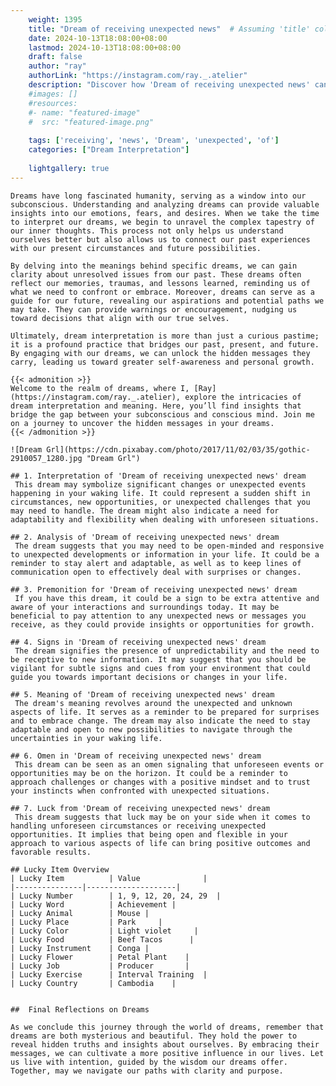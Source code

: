 ```yaml
---
    weight: 1395
    title: "Dream of receiving unexpected news"  # Assuming 'title' column exists
    date: 2024-10-13T18:08:00+08:00
    lastmod: 2024-10-13T18:08:00+08:00
    draft: false
    author: "ray"
    authorLink: "https://instagram.com/ray._.atelier"
    description: "Discover how 'Dream of receiving unexpected news' can interpret your future and uncover its significant meanings in your life."
    #images: []
    #resources:
    #- name: "featured-image"
    #  src: "featured-image.png"
    
    tags: ['receiving', 'news', 'Dream', 'unexpected', 'of']
    categories: ["Dream Interpretation"]
    
    lightgallery: true
---
```

    
    Dreams have long fascinated humanity, serving as a window into our subconscious. Understanding and analyzing dreams can provide valuable insights into our emotions, fears, and desires. When we take the time to interpret our dreams, we begin to unravel the complex tapestry of our inner thoughts. This process not only helps us understand ourselves better but also allows us to connect our past experiences with our present circumstances and future possibilities.
    
    By delving into the meanings behind specific dreams, we can gain clarity about unresolved issues from our past. These dreams often reflect our memories, traumas, and lessons learned, reminding us of what we need to confront or embrace. Moreover, dreams can serve as a guide for our future, revealing our aspirations and potential paths we may take. They can provide warnings or encouragement, nudging us toward decisions that align with our true selves.
    
    Ultimately, dream interpretation is more than just a curious pastime; it is a profound practice that bridges our past, present, and future. By engaging with our dreams, we can unlock the hidden messages they carry, leading us toward greater self-awareness and personal growth.
    
    {{< admonition >}}
    Welcome to the realm of dreams, where I, [Ray](https://instagram.com/ray._.atelier), explore the intricacies of dream interpretation and meaning. Here, you’ll find insights that bridge the gap between your subconscious and conscious mind. Join me on a journey to uncover the hidden messages in your dreams.
    {{< /admonition >}}
    
    ![Dream Grl](https://cdn.pixabay.com/photo/2017/11/02/03/35/gothic-2910057_1280.jpg "Dream Grl")
    
    ## 1. Interpretation of 'Dream of receiving unexpected news' dream
     This dream may symbolize significant changes or unexpected events happening in your waking life. It could represent a sudden shift in circumstances, new opportunities, or unexpected challenges that you may need to handle. The dream might also indicate a need for adaptability and flexibility when dealing with unforeseen situations.
    
    ## 2. Analysis of 'Dream of receiving unexpected news' dream
     The dream suggests that you may need to be open-minded and responsive to unexpected developments or information in your life. It could be a reminder to stay alert and adaptable, as well as to keep lines of communication open to effectively deal with surprises or changes.
    
    ## 3. Premonition for 'Dream of receiving unexpected news' dream
     If you have this dream, it could be a sign to be extra attentive and aware of your interactions and surroundings today. It may be beneficial to pay attention to any unexpected news or messages you receive, as they could provide insights or opportunities for growth.
    
    ## 4. Signs in 'Dream of receiving unexpected news' dream
     The dream signifies the presence of unpredictability and the need to be receptive to new information. It may suggest that you should be vigilant for subtle signs and cues from your environment that could guide you towards important decisions or changes in your life.
    
    ## 5. Meaning of 'Dream of receiving unexpected news' dream
     The dream's meaning revolves around the unexpected and unknown aspects of life. It serves as a reminder to be prepared for surprises and to embrace change. The dream may also indicate the need to stay adaptable and open to new possibilities to navigate through the uncertainties in your waking life.
    
    ## 6. Omen in 'Dream of receiving unexpected news' dream
     This dream can be seen as an omen signaling that unforeseen events or opportunities may be on the horizon. It could be a reminder to approach challenges or changes with a positive mindset and to trust your instincts when confronted with unexpected situations.
    
    ## 7. Luck from 'Dream of receiving unexpected news' dream
     This dream suggests that luck may be on your side when it comes to handling unforeseen circumstances or receiving unexpected opportunities. It implies that being open and flexible in your approach to various aspects of life can bring positive outcomes and favorable results.
    
    ## Lucky Item Overview
    | Lucky Item          | Value              |
    |---------------|--------------------|
    | Lucky Number        | 1, 9, 12, 20, 24, 29  |
    | Lucky Word          | Achievement |
    | Lucky Animal        | Mouse |
    | Lucky Place         | Park     |
    | Lucky Color         | Light violet     |
    | Lucky Food          | Beef Tacos      |
    | Lucky Instrument    | Conga |
    | Lucky Flower        | Petal Plant    |
    | Lucky Job           | Producer       |
    | Lucky Exercise      | Interval Training  |
    | Lucky Country       | Cambodia    |
    
    
    ##  Final Reflections on Dreams
    
    As we conclude this journey through the world of dreams, remember that dreams are both mysterious and beautiful. They hold the power to reveal hidden truths and insights about ourselves. By embracing their messages, we can cultivate a more positive influence in our lives. Let us live with intention, guided by the wisdom our dreams offer. Together, may we navigate our paths with clarity and purpose.
    